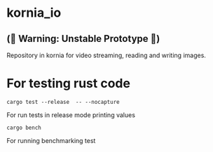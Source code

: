 # kornia_io

## (🚨 Warning: Unstable Prototype 🚨)

Repository in kornia for video streaming, reading and writing images.


# For testing rust code

`cargo test --release  -- --nocapture`

For run tests in release mode printing values

`cargo bench`

For running benchmarking test
